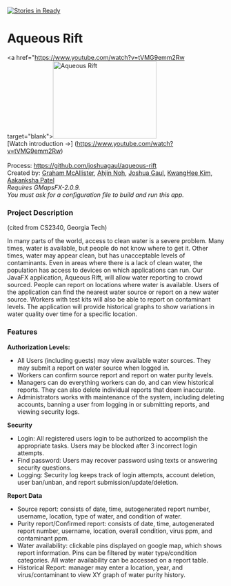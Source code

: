[![Stories in Ready](https://badge.waffle.io/joshuagaul/aqueous-rift.png?label=ready&title=Ready)](https://waffle.io/joshuagaul/aqueous-rift)
# Aqueous Rift

<a href="https://www.youtube.com/watch?v=tVMG9emm2Rw target="blank"><img src="http://img.youtube.com/vi/tVMG9emm2Rw/0.jpg"
alt="Aqueous Rift" width="240" height="180" border="0" /></a>
<br>[Watch introduction →] (https://www.youtube.com/watch?v=tVMG9emm2Rw)
<br>
<br>Process: https://github.com/joshuagaul/aqueous-rift
<br>Created by: [Graham McAllister],  [Ahjin Noh], [Joshua Gaul], [KwangHee Kim], [Aakanksha Patel]
<br>*Requires GMapsFX-2.0.9.*
<br>*You must ask for a configuration file to build and run this app.*

### Project Description
(cited from CS2340, Georgia Tech)

In many parts of the world, access to clean water is a severe problem. Many times, water is available, but people do not know where to get it. Other times, water may appear clean, but has unacceptable levels of contaminants.
Even in areas where there is a lack of clean water, the population has access to devices on which applications can run. Our JavaFX application, Aqueous Rift, will allow water reporting to crowd sourced. People can report on locations where water is available. Users of the application can find the nearest water source or report on a new water source. Workers with test kits will also be able to report on contaminant levels. The application will provide historical graphs to show variations in water quality over time for a specific location.

### Features
**Authorization Levels:**
* All Users (including guests) may view available water sources. They may submit a report on water source when logged in.
* Workers can confirm source report and report on water purity levels.
* Managers can do everything workers can do, and can view historical reports. They can also delete individual reports that deem inaccurate.
* Administrators works with maintenance of the system, including deleting accounts, banning a user from logging in or submitting reports, and viewing security logs.

**Security**
* Login: All registered users login to be authorized to accomplish the appropriate tasks. Users may be blocked after 3 incorrect login attempts.
* Find password: Users may recover password using texts or answering security questions.
* Logging: Security log keeps track of login attempts, account deletion, user ban/unban, and report submission/update/deletion.

**Report Data**
* Source report: consists of date, time, autogenerated report number, username, location, type of water, and condition of water.
* Purity report/Confirmed report: consists of date, time, autogenerated report number, username, location, overall condition, virus ppm, and contaminant ppm.
* Water availability: clickable pins displayed on google map, which shows report information. Pins can be filtered by water type/condition categories. All water availability can be accessed on a report table.
* Historical Report: manager may enter a location, year, and virus/contaminant to view XY graph of water purity history.

[Graham McAllister]: <https://github.com/gmcallister3>
[Ahjin Noh]: <https://github.com/ahjinnoh>
[Joshua Gaul]: <https://github.com/joshuagaul>
[KwangHee Kim]: <https://github.com/kkim682>
[Aakanksha Patel]: <https://github.com/aakanksha1998>
